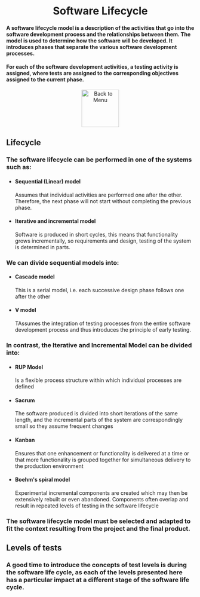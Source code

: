 <div align="center"><h1>Software Lifecycle</h1> </div>
<h4>
A software lifecycle model is a description of the activities that go into the software development process and the relationships between them. The model is used to determine how the software will be developed. It introduces phases that separate the various software development processes.
</h4>

<h4>
For each of the software development activities, a testing activity is assigned, where tests are assigned to the corresponding objectives assigned to the current phase.
</h4>

<div align="center">
<a href=https://github.com/Prime2390/Prime2390/blob/main/Notes/MyNote.md>
    <img src="https://raw.githubusercontent.com/Prime2390/Prime2390/refs/heads/main/Icons/DALL·E%202024-11-11%2022.20.53%20-%20A%20minimalistic%20and%20modern%20icon%20representing%20'Back%20to%20Menu'.%20The%20icon%20should%20feature%20an%20arrow%20pointing%20to%20a%20menu%20or%20list%20symbol%2C%20indicating%20navigation%20.webp" alt="Back to Menu" style="width:100px;height:100px;">
</a>
</div>

<h2>Lifecycle</h2>
<h3>The software lifecycle can be performed in one of the systems such as:</h3>
<ul>
    <li><h4>Sequential (Linear) model</h4>
<p>Assumes that individual activities are performed one after the other. Therefore, the next phase will not start without completing the previous phase.</p>
</li>
    <li><h4>Iterative and incremental model</h4>
<p>Software is produced in short cycles, this means that functionality grows incrementally, so requirements and design, testing of the system is determined in parts.</p>
</li>
</ul>

<h3>We can divide sequential models into:</h3>
<ul>
    <li>
        <h4>Cascade model</h4>
        <p>This is a serial model, i.e. each successive design phase follows one after the other
</p>
    </li>
    <li>
        <h4>V model</h4>
        <p>TAssumes the integration of testing processes from the entire software development process and thus introduces the principle of early testing.
</p>
    </li>
</ul>
<h3>In contrast, the Iterative and Incremental Model can be divided into:
</h3>
<ul>
     <li>
        <h4>RUP Model</h4>
        <p>Is a flexible process structure within which individual processes are defined
</p>
    </li>
     <li>
        <h4>Sacrum</h4>
        <p>The software produced is divided into short iterations of the same length, and the incremental parts of the system are correspondingly small so they assume frequent changes
</p>
    </li>
     <li>
        <h4>Kanban</h4>
        <p>Ensures that one enhancement or functionality is delivered at a time or that more functionality is grouped together for simultaneous delivery to the production environment

</p>
    </li>
     <li>
        <h4>Boehm's spiral model</h4>
        <p>Experimental incremental components are created which may then be extensively rebuilt or even abandoned. Components often overlap and result in repeated levels of testing in the software lifecycle
</p>
    </li>
</ul>

<h3>
The software lifecycle model must be selected and adapted to fit the context resulting from the project and the final product.</h3>

<h2>Levels of tests</h2>
<h3>
A good time to introduce the concepts of test levels is during the software life cycle, as each of the levels presented here has a particular impact at a different stage of the software life cycle.</h3>





